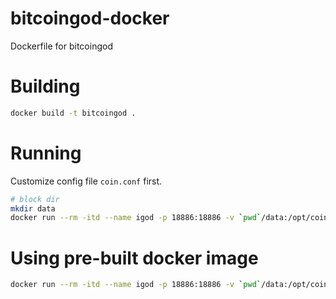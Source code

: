 # bitcoingod-docker
Dockerfile for bitcoingod


# Building

```bash
docker build -t bitcoingod .
```

# Running

Customize config file `coin.conf` first.

```bash
# block dir
mkdir data
docker run --rm -itd --name igod -p 18886:18886 -v `pwd`/data:/opt/coin/data -v `pwd`/coin.conf:/opt/coin/coin.conf bitcoingod
```

# Using pre-built docker image

```bash
docker run --rm -itd --name igod -p 18886:18886 -v `pwd`/data:/opt/coin/data -v `pwd`/coin.conf:/opt/coin/coin.conf mixhq/bitcoingod:latest
```
